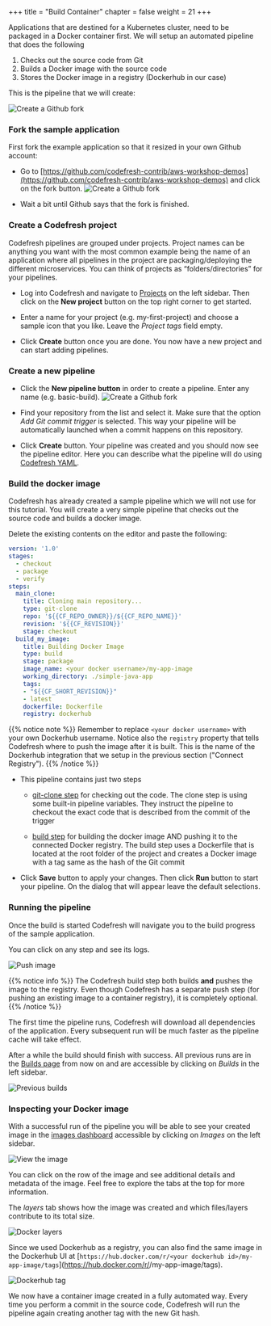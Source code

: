 +++
title = "Build Container"
chapter = false
weight = 21
+++

Applications that are destined for a Kubernetes cluster, need to be packaged in a Docker container first. We will setup an automated pipeline that does the following

1. Checks out the source code from Git
2. Builds a Docker image with the source code
3. Stores the Docker image in a registry (Dockerhub in our case)

This is the pipeline that we will create:

![Create a Github fork](/images/basic_ci/pipeline-overview.png)

### Fork the sample application

First fork the example application so that it resized in your own Github account:

- Go to [https://github.com/codefresh-contrib/aws-workshop-demos](https://github.com/codefresh-contrib/aws-workshop-demos) and click on the fork button.
![Create a Github fork](/images/basic_ci/fork.png)

- Wait a bit until Github says that the fork is finished.

### Create a Codefresh project

Codefresh pipelines are grouped under projects. Project names can be anything you want with the most common example being the name of an application where all pipelines in the project are packaging/deploying the different microservices. You can think of projects as “folders/directories” for your pipelines.

- Log into Codefresh and navigate to [Projects](https://g.codefresh.io/projects/) on the left sidebar. Then click on the **New project** button on the top right corner to get started.

- Enter a name for your project (e.g. my-first-project) and choose a sample icon that you like. Leave the *Project tags* field empty.

- Click **Create** button once you are done. You now have a new project and can start adding pipelines.

### Create a new pipeline

- Click the **New pipeline button** in order to create a pipeline. Enter any name (e.g. basic-build).
![Create a Github fork](/images/basic_ci/create-pipeline.png)

- Find your repository from the list and select it. Make sure that the option *Add Git commit trigger* is selected. This way your pipeline will be automatically launched when a commit happens on this repository.

- Click **Create** button. Your pipeline was created and you should now see the pipeline editor. Here you can describe what the pipeline will do using [Codefresh YAML](https://codefresh.io/docs/docs/codefresh-yaml/what-is-the-codefresh-yaml/).

### Build the docker image

Codefresh has already created a sample pipeline which we will not use for this tutorial. You will create a very simple pipeline that checks out the source code and builds a docker image. 

Delete the existing contents on the editor and paste the following:

```yaml
version: '1.0'
stages:
  - checkout
  - package
  - verify
steps:
  main_clone:
    title: Cloning main repository...
    type: git-clone
    repo: '${{CF_REPO_OWNER}}/${{CF_REPO_NAME}}'
    revision: '${{CF_REVISION}}'
    stage: checkout
  build_my_image:
    title: Building Docker Image
    type: build
    stage: package
    image_name: <your docker username>/my-app-image
    working_directory: ./simple-java-app
    tags:
    - "${{CF_SHORT_REVISION}}"
    - latest
    dockerfile: Dockerfile
    registry: dockerhub
 ```   
   
 {{% notice note %}}
Remember to replace `<your docker username>` with your own Dockerhub username. Notice also the `registry` property that tells Codefresh where to push the image after it is built. This is the name of the Dockerhub integration that we setup in the previous section ("Connect Registry").
{{% /notice %}}

- This pipeline contains just two steps
  - [git-clone step](https://codefresh.io/docs/docs/codefresh-yaml/steps/git-clone/) for checking out the code. The clone step is using some built-in pipeline variables. They instruct the pipeline to checkout the exact code that is described from the commit of the trigger

  - [build step](https://codefresh.io/docs/docs/codefresh-yaml/steps/build/) for building the docker image AND pushing it to the connected Docker registry. The build step uses a Dockerfile that is located at the root folder of the project and creates a Docker image with a tag same as the hash of the Git commit

- Click **Save** button to apply your changes. Then click **Run** button to start your pipeline. On the dialog that will appear leave the default selections.

### Running the pipeline

Once the build is started Codefresh will navigate you to the build progress of the sample application.

You can click on any step and see its logs.

![Push image](/images/basic_ci/image-push.png)

 {{% notice info %}}
The Codefresh build step both builds **and** pushes the image to the registry. Even though Codefresh has a separate push step (for pushing an existing image to a container registry), it is completely optional.
{{% /notice %}}

The first time the pipeline runs, Codefresh will download all dependencies of the application. Every subsequent run will be much faster as the pipeline cache will take effect.

After a while the build should finish with success. All previous runs are in the [Builds page](https://g.codefresh.io/builds2) from now on and are accessible by clicking on *Builds* in the left sidebar.

![Previous builds](/images/basic_ci/builds.png)

### Inspecting your Docker image

With a successful run of the pipeline you will be able to see your created image in the [images dashboard](https://g.codefresh.io/images/) accessible by clicking on *Images* on the left sidebar.

![View the image](/images/basic_ci/registry.png)

You can click on the row of the image and see additional details and metadata of the image. Feel free to explore the tabs at the top for more information.

The *layers* tab shows how the image was created and which files/layers contribute to its total size.

![Docker layers](/images/basic_ci/layers.png)

Since we used Dockerhub as a registry, you can also find the same image in the Dockerhub UI at [`https://hub.docker.com/r/<your dockerhub id>/my-app-image/tags`](https://hub.docker.com/r/<your dockerhub id>/my-app-image/tags).

![Dockerhub tag](/images/basic_ci/dockerhub.png)

We now have a container image created in a fully automated way. Every time you perform a commit in the source code, Codefresh will run the pipeline again creating another tag with the new Git hash.